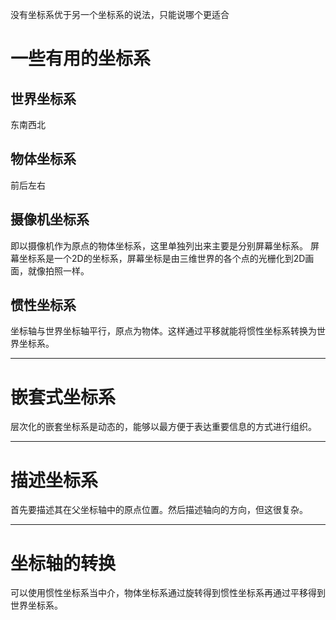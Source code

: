 没有坐标系优于另一个坐标系的说法，只能说哪个更适合

# 一些有用的坐标系
## 世界坐标系
东南西北
## 物体坐标系
前后左右
## 摄像机坐标系
即以摄像机作为原点的物体坐标系，这里单独列出来主要是分别屏幕坐标系。
屏幕坐标系是一个2D的坐标系，屏幕坐标是由三维世界的各个点的光栅化到2D画面，就像拍照一样。
## 惯性坐标系
坐标轴与世界坐标轴平行，原点为物体。这样通过平移就能将惯性坐标系转换为世界坐标系。
___
# 嵌套式坐标系
层次化的嵌套坐标系是动态的，能够以最方便于表达重要信息的方式进行组织。
___
# 描述坐标系
首先要描述其在父坐标轴中的原点位置。然后描述轴向的方向，但这很复杂。
___
# 坐标轴的转换
可以使用惯性坐标系当中介，物体坐标系通过旋转得到惯性坐标系再通过平移得到世界坐标系。